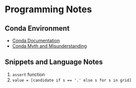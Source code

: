 # Programming Notes

## Conda Environment

- [Conda Documentation](https://conda.io/docs/user-guide/tasks/index.html)
- [Conda Myth and Misunderstanding](https://jakevdp.github.io/blog/2016/08/25/conda-myths-and-misconceptions/)

## Snippets and Language Notes

1. `assert` function
2. `value = [candidate if s == '.' else s for s in grid]`
